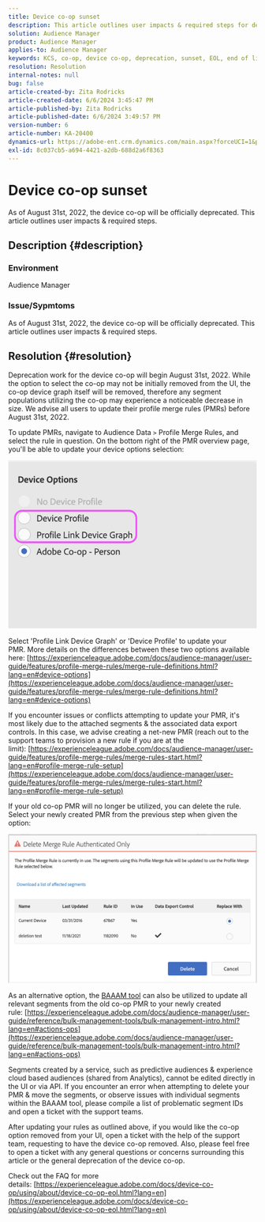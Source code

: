 ```yaml
---
title: Device co-op sunset
description: This article outlines user impacts & required steps for device co-op sunset deprecation
solution: Audience Manager
product: Audience Manager
applies-to: Audience Manager
keywords: KCS, co-op, device co-op, deprecation, sunset, EOL, end of life, PMR, profile merge rule, device stitching, device profile
resolution: Resolution
internal-notes: null
bug: false
article-created-by: Zita Rodricks
article-created-date: 6/6/2024 3:45:47 PM
article-published-by: Zita Rodricks
article-published-date: 6/6/2024 3:49:57 PM
version-number: 6
article-number: KA-20400
dynamics-url: https://adobe-ent.crm.dynamics.com/main.aspx?forceUCI=1&pagetype=entityrecord&etn=knowledgearticle&id=6d27e0d5-1b24-ef11-840a-000d3a372703
exl-id: 8c037cb5-a694-4421-a2db-688d2a6f8363
---
```

# Device co-op sunset


As of August 31st, 2022, the device co-op will be officially deprecated. This article outlines user impacts & required steps.

## Description {#description}


### Environment

Audience Manager

### Issue/Sypmtoms

As of August 31st, 2022, the device co-op will be officially deprecated. This article outlines user impacts & required steps.


## Resolution {#resolution}


Deprecation work for the device co-op will begin August 31st, 2022. While the option to select the co-op may not be initially removed from the UI, the co-op device graph itself will be removed, therefore any segment populations utilizing the co-op may experience a noticeable decrease in size. We advise all users to update their profile merge rules (PMRs) before August 31st, 2022.

To update PMRs, navigate to Audience Data `>`  Profile Merge Rules, and select the rule in question. On the bottom right of the PMR overview page, you'll be able to update your device options selection:

![](assets/29cf3d52-d61f-ed11-b83e-0022480868ff.png)

Select 'Profile Link Device Graph' or 'Device Profile' to update your PMR. More details on the differences between these two options available here: [https://experienceleague.adobe.com/docs/audience-manager/user-guide/features/profile-merge-rules/merge-rule-definitions.html?lang=en#device-options](https://experienceleague.adobe.com/docs/audience-manager/user-guide/features/profile-merge-rules/merge-rule-definitions.html?lang=en#device-options)

If you encounter issues or conflicts attempting to update your PMR, it's most likely due to the attached segments & the associated data export controls. In this case, we advise creating a net-new PMR (reach out to the support teams to provision a new rule if you are at the limit): [https://experienceleague.adobe.com/docs/audience-manager/user-guide/features/profile-merge-rules/merge-rules-start.html?lang=en#profile-merge-rule-setup](https://experienceleague.adobe.com/docs/audience-manager/user-guide/features/profile-merge-rules/merge-rules-start.html?lang=en#profile-merge-rule-setup)

If your old co-op PMR will no longer be utilized, you can delete the rule. Select your newly created PMR from the previous step when given the option:

![](assets/82d7968f-9950-ed11-bba2-0022480868ff.png)

As an alternative option, the [BAAAM tool](https://experienceleague.adobe.com/docs/audience-manager/user-guide/reference/bulk-management-tools/bulk-management-intro.html?lang=en) can also be utilized to update all relevant segments from the old co-op PMR to your newly created rule: [https://experienceleague.adobe.com/docs/audience-manager/user-guide/reference/bulk-management-tools/bulk-management-intro.html?lang=en#actions-ops](https://experienceleague.adobe.com/docs/audience-manager/user-guide/reference/bulk-management-tools/bulk-management-intro.html?lang=en#actions-ops)

Segments created by a service, such as predictive audiences & experience cloud based audiences (shared from Analytics), cannot be edited directly in the UI or via API. If you encounter an error when attempting to delete your PMR & move the segments, or observe issues with individual segments within the BAAAM tool, please compile a list of problematic segment IDs and open a ticket with the support teams. 

After updating your rules as outlined above, if you would like the co-op option removed from your UI, open a ticket with the help of the support team, requesting to have the device co-op removed. Also, please feel free to open a ticket with any general questions or concerns surrounding this article or the general deprecation of the device co-op.

Check out the FAQ for more details: [https://experienceleague.adobe.com/docs/device-co-op/using/about/device-co-op-eol.html?lang=en](https://experienceleague.adobe.com/docs/device-co-op/using/about/device-co-op-eol.html?lang=en)
